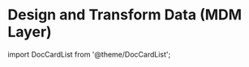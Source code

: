 # Design and Transform Data (MDM Layer)

import DocCardList from '@theme/DocCardList';

<DocCardList />

